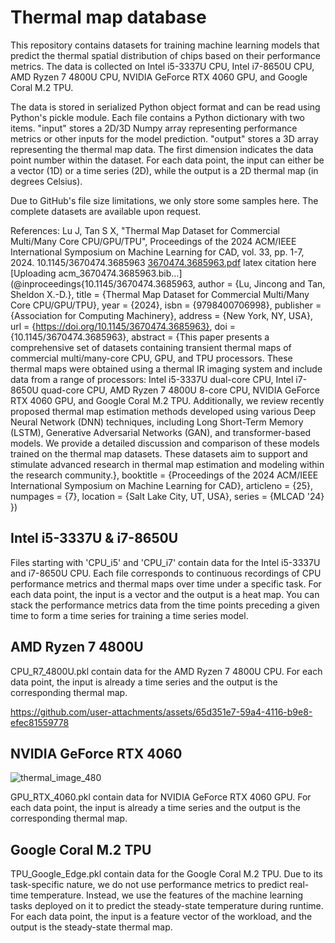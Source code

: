 # Thermal map database
 
This repository contains datasets for training machine learning models that predict the thermal spatial distribution of chips based on their performance metrics. The data is collected on Intel i5-3337U CPU, Intel i7-8650U CPU, AMD Ryzen 7 4800U CPU, NVIDIA GeForce RTX 4060 GPU, and Google Coral M.2 TPU.

The data is stored in serialized Python object format and can be read using Python's pickle module. Each file contains a Python dictionary with two items. "input" stores a 2D/3D Numpy array representing performance metrics or other inputs for the model prediction. "output" stores a 3D array representing the thermal map data. The first dimension indicates the data point number within the dataset. For each data point, the input can either be a vector (1D) or a time series (2D), while the output is a 2D thermal map (in degrees Celsius).

Due to GitHub's file size limitations, we only store some samples here. The complete datasets are available upon request.

References:
Lu J, Tan S X, "Thermal Map Dataset for Commercial Multi/Many Core CPU/GPU/TPU", Proceedings of the 2024 ACM/IEEE International Symposium on Machine Learning for CAD, vol. 33, pp. 1-7, 2024. 10.1145/3670474.3685963 [3670474.3685963.pdf](https://github.com/user-attachments/files/17787519/3670474.3685963.pdf)
latex citation here [Uploading acm_3670474.3685963.bib…](@inproceedings{10.1145/3670474.3685963,
author = {Lu, Jincong and Tan, Sheldon X.-D.},
title = {Thermal Map Dataset for Commercial Multi/Many Core CPU/GPU/TPU},
year = {2024},
isbn = {9798400706998},
publisher = {Association for Computing Machinery},
address = {New York, NY, USA},
url = {https://doi.org/10.1145/3670474.3685963},
doi = {10.1145/3670474.3685963},
abstract = {This paper presents a comprehensive set of datasets containing transient thermal maps of commercial multi/many-core CPU, GPU, and TPU processors. These thermal maps were obtained using a thermal IR imaging system and include data from a range of processors: Intel i5-3337U dual-core CPU, Intel i7-8650U quad-core CPU, AMD Ryzen 7 4800U 8-core CPU, NVIDIA GeForce RTX 4060 GPU, and Google Coral M.2 TPU. Additionally, we review recently proposed thermal map estimation methods developed using various Deep Neural Network (DNN) techniques, including Long Short-Term Memory (LSTM), Generative Adversarial Networks (GAN), and transformer-based models. We provide a detailed discussion and comparison of these models trained on the thermal map datasets. These datasets aim to support and stimulate advanced research in thermal map estimation and modeling within the research community.},
booktitle = {Proceedings of the 2024 ACM/IEEE International Symposium on Machine Learning for CAD},
articleno = {25},
numpages = {7},
location = {Salt Lake City, UT, USA},
series = {MLCAD '24}
})


## Intel i5-3337U & i7-8650U

Files starting with 'CPU_i5' and 'CPU_i7' contain data for the Intel i5-3337U and i7-8650U CPU. Each file corresponds to continuous recordings of CPU performance metrics and thermal maps over time under a specific task. For each data point, the input is a vector and the output is a heat map. You can stack the performance metrics data from the time points preceding a given time to form a time series for training a time series model.






## AMD Ryzen 7 4800U

CPU_R7_4800U.pkl contain data for the AMD Ryzen 7 4800U CPU.  For each data point, the input is already a time series and the output is the corresponding thermal map.

https://github.com/user-attachments/assets/65d351e7-59a4-4116-b9e8-efec81559778

## NVIDIA GeForce RTX 4060
![thermal_image_480](https://github.com/user-attachments/assets/d1285af8-aa5e-4f0e-b8c9-a608e2b373c8)

GPU_RTX_4060.pkl contain data for  NVIDIA GeForce RTX 4060 GPU. For each data point, the input is already a time series and the output is the corresponding thermal map.


## Google Coral M.2 TPU

TPU_Google_Edge.pkl contain data for the Google Coral M.2 TPU. Due to its task-specific nature, we do not use performance metrics to predict real-time temperature. Instead, we use the features of the machine learning tasks deployed on it to predict the steady-state temperature during runtime. For each data point, the input is a feature vector of the workload, and the output is the steady-state thermal map.
